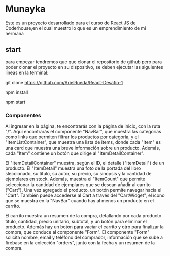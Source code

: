 # Munayka
Este es un proyecto desarrollado para el curso de React JS de Coderhouse,en el cual muestro  lo que es un emprendimiento de mi hermana 

## start
para empezar tendremos que que clonar el repositorio de github pero para poder clonar el proyecto en su dispositivo, se deben ejecutar las siguientes líneas en la terminal:

git clone https://github.com/ArielRueda/React-Desafio-1

npm install

npm start

### Componentes
Al ingresar en la página, te encontrarás con la página de inicio, con la ruta "/". Aquí encontrarás el componente "NavBar", que muestra las categorías como links que permiten filtrar los productos por categoría, y el "ItemListContainer", que muestra una lista de items, donde cada "Item" es una card que muestra una breve información sobre un producto. Además, cada "Item" contiene un botón que dirige al "ItemDetailContainer".

El "ItemDetailContainer" muestra, según el ID, el detalle ("ItemDetail") de un producto. El "ItemDetail" muestra una foto de la portada del libro sleccionado, su título, su autor, su precio, su sinopsis y la cantidad de ejemplares en stock. Además, muestra el "ItemCount" que permite seleccionar la cantidad de ejemplares que se desean añadir al carrito ("Cart"). Una vez agregado el producto, un botón permite navegar hacia el "Cart". También puede accederse al Cart a través del "CartWidget", el ícono que se muestra en la "NavBar" cuando hay al menos un producto en el carrito.

El carrito muestra un resumen de la compra, detallando por cada producto título, cantidad, precio unitario, subtotal, y un botón para eliminar el producto. Además hay un botón para vaciar el carrito y otro para finalizar la compra, que conduce al componente "Form". El componente "Form" solicita nombre, email y teléfono del comprador, información que se sube a firebase en la colección "orders", junto con la fecha y un resumen de la compra.



